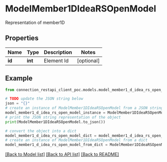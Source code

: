 # ModelMember1DIdeaRSOpenModel

Representation of member1D

## Properties

Name | Type | Description | Notes
------------ | ------------- | ------------- | -------------
**id** | **int** | Element Id | [optional] 

## Example

```python
from connection_restapi_client_poc.models.model_member1_d_idea_rs_open_model import ModelMember1DIdeaRSOpenModel

# TODO update the JSON string below
json = "{}"
# create an instance of ModelMember1DIdeaRSOpenModel from a JSON string
model_member1_d_idea_rs_open_model_instance = ModelMember1DIdeaRSOpenModel.from_json(json)
# print the JSON string representation of the object
print(ModelMember1DIdeaRSOpenModel.to_json())

# convert the object into a dict
model_member1_d_idea_rs_open_model_dict = model_member1_d_idea_rs_open_model_instance.to_dict()
# create an instance of ModelMember1DIdeaRSOpenModel from a dict
model_member1_d_idea_rs_open_model_from_dict = ModelMember1DIdeaRSOpenModel.from_dict(model_member1_d_idea_rs_open_model_dict)
```
[[Back to Model list]](../README.md#documentation-for-models) [[Back to API list]](../README.md#documentation-for-api-endpoints) [[Back to README]](../README.md)


